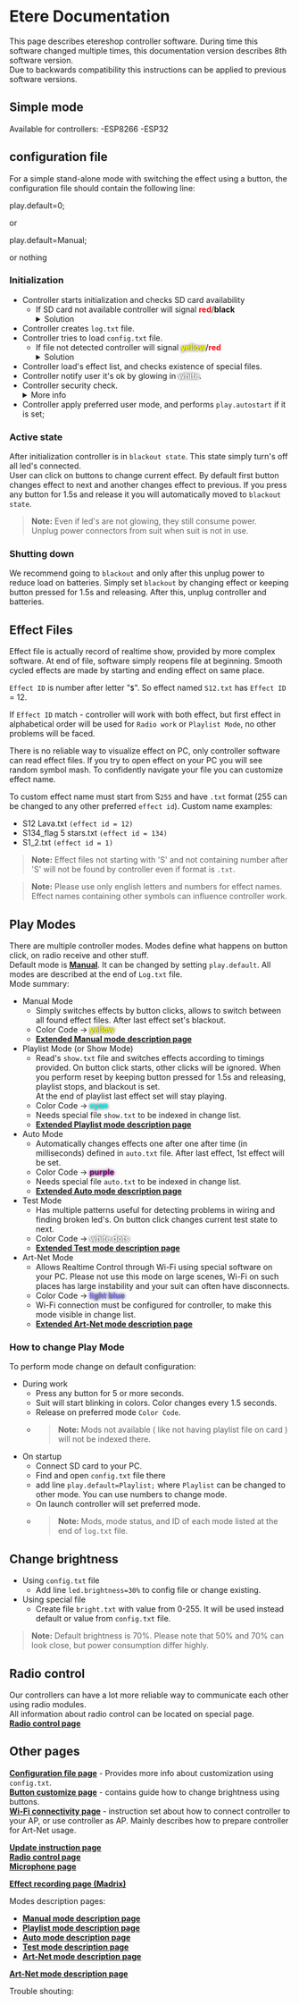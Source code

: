 # Etere Documentation 
This page describes etereshop controller software.
During time this software changed multiple times, this documentation version describes 8th software version.  
Due to backwards compatibility this instructions can be applied to previous software versions.

## Simple mode

Available for controllers:
-ESP8266
-ESP32

## configuration file
For a simple stand-alone mode with switching the effect using a button, the configuration file should contain the following line:

play.default=0;

or

play.default=Manual;

or nothing

### Initialization
- Controller starts initialization and checks SD card availability
    - If SD card not available controller will signal <span style="color:RED">**red**</span>/**black** <details> <summary>Solution</summary>
    Firstly check physical card state.  
      - Please check SD card is inside and it's plugged correctly, controller has spring mechanism inside which keeps SD card inside. Rarely you can push SD card above slot.  
      - Another problem can be with software part. Check that SD card can be found by PC, and check it's file system is FAT32 <details><summary>Windows format instructions</summary>

          ![Windows instructions](images/format_sd_win.jpg)  
          ![Windows instructions2](images/format_sd_win2.jpg)
        </details>
        <details><summary>Mac OS format instructions</summary>

          [Text instruction](https://support.mygeeni.com/hc/en-us/articles/360006585013-How-to-Format-SD-card-to-FAT32-in-Mac-OS-)  
          [Video instruction (YouTube)](https://www.youtube.com/watch?v=YjbzpcvOMi4)
        </details>
    </details>
- Controller creates `log.txt` file.
- Controller tries to load `config.txt` file.
    - If file not detected controller will signal <span style="color:YELLOW ; text-shadow: 0 0 5px #000000">**yellow**</span>/<span style="color:RED">**red**</span> <details><summary>Solution</summary> Please check that `config.txt` file exists on sd card.  
        - If not, you can copy this file from another controller from repair kit.  
        - Also you can check links provided by manager team. There can be found all SD card files we sent on cloud storage.
        </details>
- Controller load's effect list, and checks existence of special files.
- Controller notify user it's ok by glowing in <span style="color:WHITE; text-shadow: 0 0 5px #000000">**white**</span>.
- Controller security check. <details><summary>More info</summary>
    Etereshop always checks every controller sent to customer. So we always perform activation on our side. If error happened controller will signal with  <span style="color:RED">**red**</span> / <span style="color:BLUE">**blue**</span>.
    </details>
- Controller apply preferred user mode, and performs `play.autostart` if it is set;  

### Active state
After initialization controller is in `blackout state`. This state simply turn's off all led's connected.  
User can click on buttons to change current effect. By default first button changes effect to next and another changes effect to previous. If you press any button for 1.5s and release it you will automatically moved to `blackout state`.

> **Note:** Even if led's are not glowing, they still consume power.  
> Unplug power connectors from suit when suit is not in use. 
### Shutting down
We recommend going to `blackout` and only after this unplug power to reduce load on batteries. Simply set `blackout` by changing effect or keeping button pressed for 1.5s and releasing. After this, unplug controller and batteries.

## Effect Files
Effect file is actually record of realtime show, provided by more complex software. At end of file, software simply reopens file at beginning. Smooth cycled effects are made by starting and ending effect on same place.  

`Effect ID` is number after letter "**`S`**". So effect named `S12.txt` has `Effect ID` = 12.  

If `Effect ID` match - controller will work with both effect, but first effect in alphabetical order will be used for `Radio work` or `Playlist Mode`, no other problems will be faced.

There is no reliable way to visualize effect on PC, only controller software can read effect files. If you try to open effect on your PC you will see random symbol mash. To confidently navigate your file you can customize effect name.

To custom effect name must start from S`255` and have `.txt` format (255 can be changed to any other preferred `effect id`).
Custom name examples:
- S12 Lava.txt `(effect id = 12)`
- S134_flag 5 stars.txt `(effect id = 134)`
- S1_2.txt `(effect id = 1)`

> **Note:** Effect files not starting with 'S' and not containing number after 'S' will not be found by controller even if format is `.txt`.  

> **Note:** Please use only english letters and numbers for effect names. Effect names containing other symbols can influence controller work.

## Play Modes
There are multiple controller modes. Modes define what happens on button click, on radio receive and other stuff.  
Default mode is [**Manual**](modes/Manual.md). It can be changed by setting `play.default`. All modes are described at the end of `Log.txt` file.  
Mode summary: 
- Manual Mode
  - Simply switches effects by button clicks, allows to switch between all found effect files. After last effect set's blackout.
  - Color Code -> <span style="color:YELLOW ; text-shadow: 0 0 5px #000000">**yellow**</span>
  - [**Extended Manual mode description page**](modes/Manual.md)
- Playlist Mode (or Show Mode)
  - Read's `show.txt` file and switches effects according to timings provided. On button click starts, other clicks will be ignored. When you perform reset by keeping button pressed for 1.5s and releasing, playlist stops, and blackout is set.  
  At the end of playlist last effect set will stay playing.
  - Color Code -> <span style="color:CYAN ; text-shadow: 0 0 5px #000000">**cyan**</span>  
  - Needs special file `show.txt` to be indexed in change list.
  - [**Extended Playlist mode description page**](modes/Playlist.md)
- Auto Mode
  - Automatically changes effects one after one after time (in milliseconds) defined in `auto.txt` file. After last effect, 1st effect will be set.
  - Color Code -> <span style="color:PURPLE ; text-shadow: 0 0 5px #000000">**purple**</span>  
  - Needs special file `auto.txt` to be indexed in change list.
  - [**Extended Auto mode description page**](modes/Auto.md)
- Test Mode
  - Has multiple patterns useful for detecting problems in wiring and finding broken led's. On button click changes current test state to next.
  - Color Code -> <span style="color:WHITE ; text-shadow: 0 0 5px #000000">**white dots**</span>  
  - [**Extended Test mode description page**](modes/Test.md)
- Art-Net Mode  
  - Allows Realtime Control through Wi-Fi using special software on your PC. Please not use this mode on large scenes, Wi-Fi on such places has large instability and your suit can often have disconnects.
  - Color Code -> <span style="color:#7973f7 ; text-shadow: 0 0 5px #000000">**light blue**</span>  
  - Wi-Fi connection must be configured for controller, to make this mode visible in change list.
  - [**Extended Art-Net mode description page**](modes/ArtNet.md)

### How to change Play Mode
To perform mode change on default configuration:
- During work
  - Press any button for 5 or more seconds.
  - Suit will start blinking in colors. Color changes every 1.5 seconds.
  - Release on preferred mode `Color Code`.
  - >**Note:** Mods not available ( like not having playlist file on card ) will not be indexed there.
- On startup
  - Connect SD card to your PC.
  - Find and open `config.txt` file there
  - add line `play.default=Playlist;` where `Playlist` can be changed to other mode. You can use numbers to change mode.
  - On launch controller will set preferred mode.
  - >**Note:** Mods, mode status, and ID of each mode listed at the end of `log.txt` file.  
  
## Change brightness
- Using `config.txt` file
  - Add line `led.brightness=30%` to config file or change existing.
- Using special file
  - Create file `bright.txt` with value from 0-255. It will be used instead default or value from `config.txt` file.
> **Note:** Default brightness is 70%. Please note that 50% and 70% can look close, but power consumption differ highly.

## Radio control
Our controllers can have a lot more reliable way to communicate each other using radio modules.  
All information about radio control can be located on special page.  
[**Radio control page**](Radio.md)

## Other pages

[**Configuration file page**](Configuration.md) - Provides more info about customization using `config.txt`.  
[**Button customize page**](Button.md) - contains guide how to change brightness using buttons.  
[**Wi-Fi connectivity page**](WiFi.md) - instruction set about how to connect controller to your AP, or use controller as AP. Mainly describes how to prepare controller for Art-Net usage.  

[**Update instruction page**](Update.md)  
[**Radio control page**](Radio.md)  
[**Microphone page**](Mic.md)

[**Effect recording page (Madrix)**](Recording.md)

Modes description pages:
- [**Manual mode description page**](modes/Manual.md)  
- [**Playlist mode description page**](modes/Playlist.md)  
- [**Auto mode description page**](modes/Auto.md)  
- [**Test mode description page**](modes/Test.md)  
- [**Art-Net mode description page**](modes/ArtNet.md)  

[**Art-Net mode description page**](modes/Auto.md)  

Trouble shouting:
